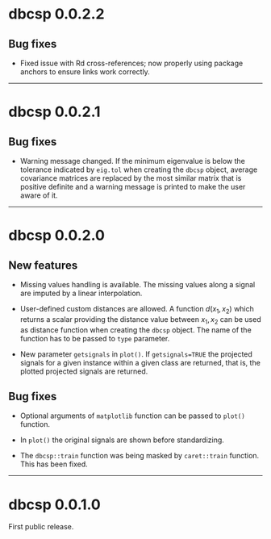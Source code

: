 # dbcsp 0.0.2.2

## Bug fixes

* Fixed issue with Rd cross-references; now properly using package anchors to ensure links work correctly.

---

# dbcsp 0.0.2.1

## Bug fixes

* Warning message changed. If the minimum eigenvalue is below the tolerance indicated by `eig.tol` when creating the `dbcsp` object, average covariance matrices are replaced by the most similar matrix that is positive definite and a warning message is printed to make the user aware of it.

---

# dbcsp 0.0.2.0

## New features

* Missing values handling is available. The missing values along a signal are imputed by a linear interpolation.

* User-defined custom distances are allowed. A function $d(x_1,x_2)$ which returns a scalar providing the distance value between $x_1, x_2$ can be used as distance function when creating the `dbcsp` object. The name of the function has to be passed to `type` parameter. 

* New parameter `getsignals` in `plot()`. If `getsignals=TRUE` the projected signals for a given instance within a given class are returned, that is, the plotted projected signals are returned.

## Bug fixes

* Optional arguments of `matplotlib` function can be passed to `plot()` function.

* In `plot()` the original signals are shown before standardizing.

* The `dbcsp::train` function was being masked by `caret::train` function. This has been fixed.

---

# dbcsp 0.0.1.0

First public release.
